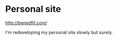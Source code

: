 Personal site
===============

http://benedfit.com/

I'm redeveloping my personal site slowly but surely.